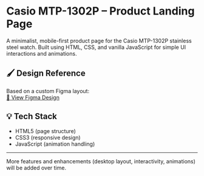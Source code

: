 # Casio MTP-1302P – Product Landing Page

A minimalist, mobile-first product page for the Casio MTP-1302P stainless steel watch. Built using HTML, CSS, and vanilla JavaScript for simple UI interactions and animations.

## 🖌️ Design Reference

Based on a custom Figma layout:  
[🔗 View Figma Design]([https://www.figma.com/design/cWXw5SKbpsQa392iuAkWMr/Casio-Watch-Page?node-id=0-1](https://www.figma.com/design/cWXw5SKbpsQa392iuAkWMr/Casio-Watch-Page?node-id=0-1&t=rmKg6di5Gi7V3JXr-1))

## 💡 Tech Stack

- HTML5 (page structure)
- CSS3 (responsive design)
- JavaScript (animation handling)


---

More features and enhancements (desktop layout, interactivity, animations) will be added over time.
